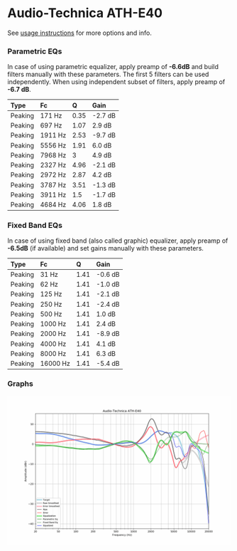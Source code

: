 # Audio-Technica ATH-E40
See [usage instructions](https://github.com/jaakkopasanen/AutoEq#usage) for more options and info.

### Parametric EQs
In case of using parametric equalizer, apply preamp of **-6.6dB** and build filters manually
with these parameters. The first 5 filters can be used independently.
When using independent subset of filters, apply preamp of **-6.7 dB**.

| Type    | Fc      |    Q | Gain    |
|:--------|:--------|:-----|:--------|
| Peaking | 171 Hz  | 0.35 | -2.7 dB |
| Peaking | 697 Hz  | 1.07 | 2.9 dB  |
| Peaking | 1911 Hz | 2.53 | -9.7 dB |
| Peaking | 5556 Hz | 1.91 | 6.0 dB  |
| Peaking | 7968 Hz | 3    | 4.9 dB  |
| Peaking | 2327 Hz | 4.96 | -2.1 dB |
| Peaking | 2972 Hz | 2.87 | 4.2 dB  |
| Peaking | 3787 Hz | 3.51 | -1.3 dB |
| Peaking | 3911 Hz | 1.5  | -1.7 dB |
| Peaking | 4684 Hz | 4.06 | 1.8 dB  |

### Fixed Band EQs
In case of using fixed band (also called graphic) equalizer, apply preamp of **-6.5dB**
(if available) and set gains manually with these parameters.

| Type    | Fc       |    Q | Gain    |
|:--------|:---------|:-----|:--------|
| Peaking | 31 Hz    | 1.41 | -0.6 dB |
| Peaking | 62 Hz    | 1.41 | -1.0 dB |
| Peaking | 125 Hz   | 1.41 | -2.1 dB |
| Peaking | 250 Hz   | 1.41 | -2.4 dB |
| Peaking | 500 Hz   | 1.41 | 1.0 dB  |
| Peaking | 1000 Hz  | 1.41 | 2.4 dB  |
| Peaking | 2000 Hz  | 1.41 | -8.9 dB |
| Peaking | 4000 Hz  | 1.41 | 4.1 dB  |
| Peaking | 8000 Hz  | 1.41 | 6.3 dB  |
| Peaking | 16000 Hz | 1.41 | -5.4 dB |

### Graphs
![](./Audio-Technica%20ATH-E40.png)